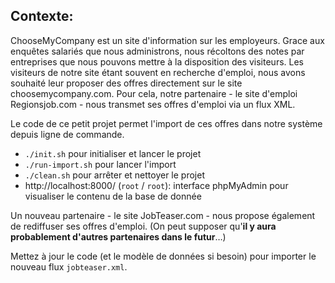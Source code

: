 
Contexte:
---
ChooseMyCompany est un site d'information sur les employeurs.
Grace aux enquêtes salariés que nous administrons, nous récoltons des notes par entreprises que nous pouvons mettre à la disposition des visiteurs.
Les visiteurs de notre site étant souvent en recherche d'emploi, nous avons souhaité leur proposer des offres directement sur le site choosemycompany.com.
Pour cela, notre partenaire - le site d'emploi Regionsjob.com - nous transmet ses offres d'emploi via un flux XML.
 
Le code de ce petit projet permet l'import de ces offres dans notre système depuis ligne de commande.
- `./init.sh` pour initialiser et lancer le projet
- `./run-import.sh` pour lancer l'import
- `./clean.sh` pour arrêter et nettoyer le projet
- http://localhost:8000/ (`root` / `root`): interface phpMyAdmin pour visualiser le contenu de la base de donnée

Un nouveau partenaire - le site JobTeaser.com - nous propose également de rediffuser ses offres d'emploi.
(On peut supposer qu'**il y aura probablement d'autres partenaires dans le futur**…)

Mettez à jour le code (et le modèle de données si besoin) pour importer le nouveau flux `jobteaser.xml`.
